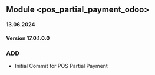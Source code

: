 ## Module <pos_partial_payment_odoo>

#### 13.06.2024
#### Version 17.0.1.0.0
### ADD

- Initial Commit for POS Partial Payment
